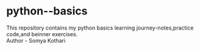 # python--basics
This repository contains my python basics learning journey-notes,practice code,and beinner exercises.
<br>
 Author - Somya Kothari
